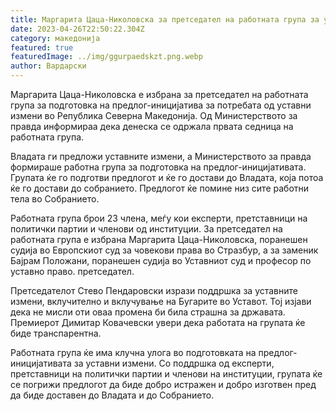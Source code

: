 ```yaml
---
title: Маргарита Цаца-Николовска за претседател на работната група за уставни измени
date: 2023-04-26T22:50:22.304Z
category: македонија
featured: true
featuredImage: ../img/ggurpaedskzt.png.webp
author: Вардарски
---
```


Маргарита Цаца-Николовска е избрана за претседател на работната група за подготовка на предлог-иницијатива за потребата од уставни измени во Република Северна Македонија. Од Министерството за правда информираа дека денеска се одржала првата седница на работната група.

Владата ги предложи уставните измени, а Министерството за правда формираше работна група за подготовка на предлог-иницијативата. Групата ќе го подготви предлогот и ќе го достави до Владата, која потоа ќе го достави до собранието. Предлогот ќе помине низ сите работни тела во Собранието.

Работната група брои 23 члена, меѓу кои експерти, претставници на политички партии и членови од институции. За претседател на работната група е избрана Маргарита Цаца-Николовска, поранешен судија во Европскиот суд за човекови права во Стразбур, а за заменик Бајрам Положани, поранешен судија во Уставниот суд и професор по уставно право. претседател.

Претседателот Стево Пендаровски изрази поддршка за уставните измени, вклучително и вклучување на Бугарите во Уставот. Тој изјави дека не мисли оти оваа промена би била страшна за државата. Премиерот Димитар Ковачевски увери дека работата на групата ќе биде транспарентна.

Работната група ќе има клучна улога во подготовката на предлог-иницијативата за уставни измени. Со поддршка од експерти, претставници на политички партии и членови на институции, групата ќе се погрижи предлогот да биде добро истражен и добро изготвен пред да биде доставен до Владата и до Собранието.
